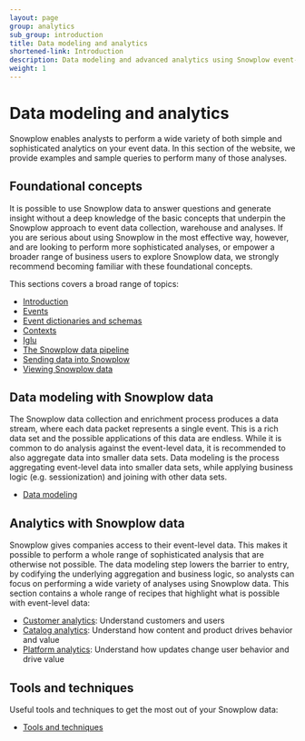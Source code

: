 ```yaml
---
layout: page
group: analytics
sub_group: introduction
title: Data modeling and analytics
shortened-link: Introduction
description: Data modeling and advanced analytics using Snowplow event-level data.
weight: 1
---
```


# Data modeling and analytics

Snowplow enables analysts to perform a wide variety of both simple and sophisticated analytics on your event data. In this section of the website, we provide examples and sample queries to perform many of those analyses.

## Foundational concepts

It is possible to use Snowplow data to answer questions and generate insight without a deep knowledge of the basic concepts that underpin the Snowplow approach to event data collection, warehouse and analyses. If you are serious about using Snowplow in the most effective way, however, and are looking to perform more sophisticated analyses, or empower a broader range of business users to explore Snowplow data, we strongly recommend becoming familiar with these foundational concepts.

This sections covers a broad range of topics:

- [Introduction][concepts]
- [Events][events]
- [Event dictionaries and schemas][dictionaries]
- [Contexts][contexts]
- [Iglu][iglu]
- [The Snowplow data pipeline][pipeline]
- [Sending data into Snowplow][sending-data]
- [Viewing Snowplow data][viewing-data]

## Data modeling with Snowplow data

The Snowplow data collection and enrichment process produces a data stream, where each data packet represents a single event. This is a rich data set and the possible applications of this data are endless. While it is common to do analysis against the event-level data, it is recommended to also aggregate data into smaller data sets. Data modeling is the process aggregating event-level data into smaller data sets, while applying business logic (e.g. sessionization) and joining with other data sets.

- [Data modeling][data-modeling]

## Analytics with Snowplow data

Snowplow gives companies access to their event-level data. This makes it possible to perform a whole range of sophisticated analysis that are otherwise not possible. The data modeling step lowers the barrier to entry, by codifying the underlying aggregation and business logic, so analysts can focus on performing a wide variety of analyses using Snowplow data. This section contains a whole range of recipes that highlight what is possible with event-level data:

- [Customer analytics][customer-analytics]: Understand customers and users
- [Catalog analytics][catalog-analytics]: Understand how content and product drives behavior and value
- [Platform analytics][platform-analytics]: Understand how updates change user behavior and drive value

## Tools and techniques

Useful tools and techniques to get the most out of your Snowplow data:

- [Tools and techniques][tools-and-techniques]

<!-- Links -->

[concepts]: concepts/
[events]: concepts/events/
[dictionaries]: concepts/event-dictionaries-and-schemas/
[contexts]: concepts/contexts/
[iglu]: concepts/iglu/
[pipeline]: concepts/snowplow-data-pipeline/
[sending-data]: concepts/sending-data-into-snowplow/
[viewing-data]: concepts/viewing-snowplow-data/

[data-modeling]: data-modeling/

[customer-analytics]: recipes/customer-analytics/
[catalog-analytics]: recipes/catalog-analytics/
[platform-analytics]: recipes/platform-analytics/

[tools-and-techniques]: tools/
